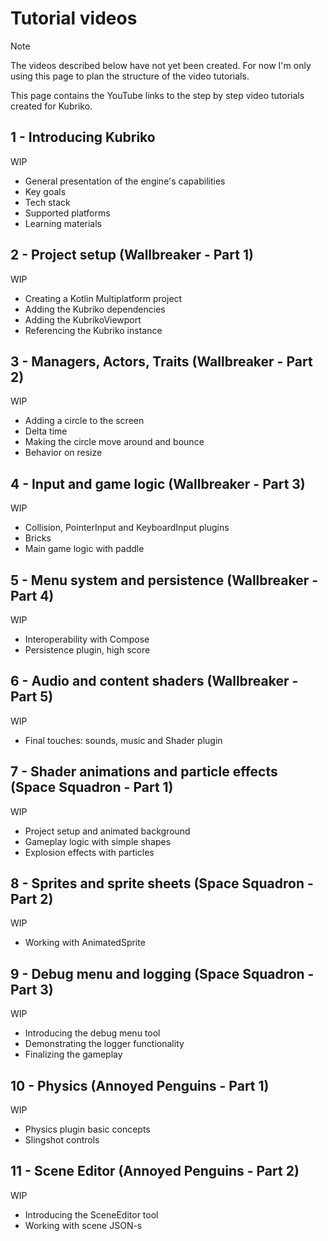 # Tutorial videos
> [!NOTE]  
> The videos described below have not yet been created. For now I'm only using this page to plan the structure of the video tutorials.

This page contains the YouTube links to the step by step video tutorials created for Kubriko.

## 1 - Introducing Kubriko
WIP
- General presentation of the engine's capabilities
- Key goals
- Tech stack
- Supported platforms
- Learning materials

## 2 - Project setup (Wallbreaker - Part 1)
WIP
- Creating a Kotlin Multiplatform project
- Adding the Kubriko dependencies
- Adding the KubrikoViewport
- Referencing the Kubriko instance

## 3 - Managers, Actors, Traits (Wallbreaker - Part 2)
WIP
- Adding a circle to the screen
- Delta time
- Making the circle move around and bounce
- Behavior on resize

## 4 - Input and game logic (Wallbreaker - Part 3)
WIP
- Collision, PointerInput and KeyboardInput plugins
- Bricks
- Main game logic with paddle

## 5 - Menu system and persistence (Wallbreaker - Part 4)
WIP
- Interoperability with Compose
- Persistence plugin, high score

## 6 - Audio and content shaders (Wallbreaker - Part 5)
WIP
- Final touches: sounds, music and Shader plugin

## 7 - Shader animations and particle effects (Space Squadron - Part 1)
WIP
- Project setup and animated background
- Gameplay logic with simple shapes
- Explosion effects with particles

## 8 - Sprites and sprite sheets (Space Squadron - Part 2)
WIP
- Working with AnimatedSprite

## 9 - Debug menu and logging (Space Squadron - Part 3)
WIP
- Introducing the debug menu tool
- Demonstrating the logger functionality
- Finalizing the gameplay

## 10 - Physics (Annoyed Penguins - Part 1)
WIP
- Physics plugin basic concepts
- Slingshot controls

## 11 - Scene Editor (Annoyed Penguins - Part 2)
WIP
- Introducing the SceneEditor tool
- Working with scene JSON-s